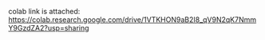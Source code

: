 colab link is attached: https://colab.research.google.com/drive/1VTKHON9aB2I8_qV9N2qK7NmmY9GzdZA2?usp=sharing
